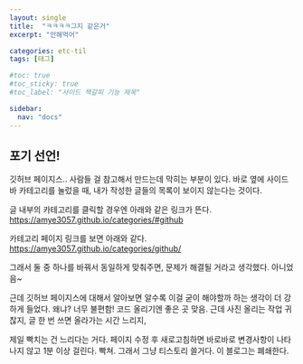 ```yaml
---
layout: single
title:  "ㅋㅋㅋㅋ그지 같은거"
excerpt: "안해먹어"

categories: etc-til
tags: [태그]

#toc: true
#toc_sticky: true
#toc_label: "사이드 책갈피 기능 제목"

sidebar:
  nav: "docs"
---
```


## 포기 선언!
깃허브 페이지스.. 사람들 걸 참고해서 만드는데 막히는 부분이 있다.
바로 옆에 사이드바 카테고리를 눌렀을 때, 내가 작성한 글들의 목록이 보이지 않는다는 것이다.

글 내부의 카테고리를 클릭할 경우엔 아래와 같은 링크가 뜬다.
https://amye3057.github.io/categories/#github

카테고리 페이지 링크를 보면 아래와 같다.
https://amye3057.github.io/categories/github/

그래서 둘 중 하나를 바꿔서 동일하게 맞춰주면, 문제가 해결될 거라고 생각했다.
아니었음~

근데 깃허브 페이지스에 대해서 알아보면 알수록 이걸 굳이 해야할까 하는 생각이 더 강하게 들었다.
왜냐? 너무 불편함!
코드 올리기엔 좋은 곳 맞음. 근데 사진 올리는 작업 귀찮지, 글 한 번 쓰면 올라가는 시간 느리지,

제일 빡치는 건 느리다는 거다. 페이지 수정 후 새로고침하면 바로바로 변경사항이 나타나지 않고 1분 이상 걸린다.
빡쳐.
그래서 그냥 티스토리 쓸거다. 이 블로그는 폐쇄한다.
